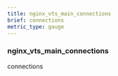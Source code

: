 ```yaml
---
title: nginx_vts_main_connections
brief: connections
metric_type: gauge
---
```

### nginx_vts_main_connections

connections